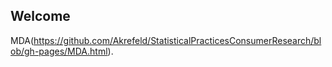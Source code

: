 ## Welcome 

MDA(https://github.com/Akrefeld/StatisticalPracticesConsumerResearch/blob/gh-pages/MDA.html).
